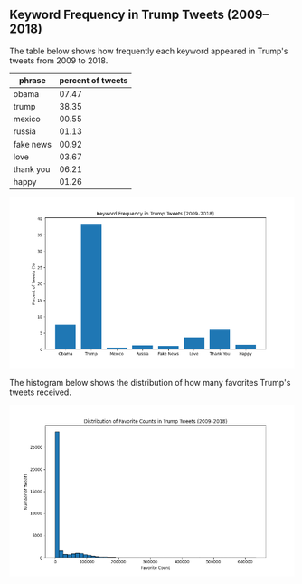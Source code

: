 ## Keyword Frequency in Trump Tweets (2009–2018)

The table below shows how frequently each keyword appeared in Trump's tweets from 2009 to 2018.

| phrase            | percent of tweets |
| ----------------- | ----------------- |
|             obama | 07.47             |
|             trump | 38.35             |
|            mexico | 00.55             |
|            russia | 01.13             |
|         fake news | 00.92             |
|              love | 03.67             |
|         thank you | 06.21             |
|             happy | 01.26             |

![Keyword Bar Graph](plot.png)

The histogram below shows the distribution of how many favorites Trump's tweets received.

![Favorite Count Histogram](favorite_hist.png)
